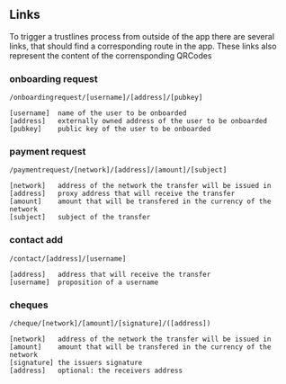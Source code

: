 ## Links

To trigger a trustlines process from outside of the app there are several links, that should find a corresponding route in the app. These links also represent the content of the corrensponding QRCodes

### onboarding request

```
/onboardingrequest/[username]/[address]/[pubkey]

[username]  name of the user to be onboarded
[address]   externally owned address of the user to be onboarded
[pubkey]    public key of the user to be onboarded
```

### payment request

```
/paymentrequest/[network]/[address]/[amount]/[subject]

[network]   address of the network the transfer will be issued in
[address]   proxy address that will receive the transfer
[amount]    amount that will be transfered in the currency of the network
[subject]   subject of the transfer
```

### contact add

```
/contact/[address]/[username]

[address]   address that will receive the transfer
[username]  proposition of a username
```

### cheques

```
/cheque/[network]/[amount]/[signature]/([address])

[network]   address of the network the transfer will be issued in
[amount]    amount that will be transfered in the currency of the network
[signature] the issuers signature
[address]   optional: the receivers address
```
